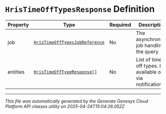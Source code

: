 # `HrisTimeOffTypesResponse` Definition

| Property | Type | Required | Description |
|----------|------|----------|-------------|
| job | [`HrisTimeOffTypesJobReference`](hristimeofftypesjobreference-definition.md) | No | The asynchronous job handling the query |
| entities | [`HrisTimeOffTypeResponse[]`](hristimeofftyperesponse-definition.md) | No | List of time off types. It is available only via notification |

---

*This file was automatically generated by the Generate Genesys Cloud Platform API classes utility on 2025-04-24T15:04:26.052Z*